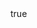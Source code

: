 ---
id: '17'
type: positions
slug: vallejo-city-council
label: Mayor (Vallejo)
role:
position:
post_id:
start_date:
end_date:
contact_type:
contact_label:
link_url:
link_note:
compensated:
created_at: '2017-02-24T08:07:15.973Z'
updated_at: '2021-06-02T03:23:05.834Z'
body:
  data:
    id: '4'
    type: bodies
agency:
  data:
    id: '10'
    type: agencies
layout: position
---